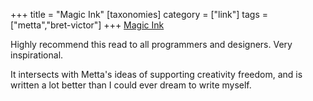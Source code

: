 +++
title = "Magic Ink"
[taxonomies]
category = ["link"]
tags = ["metta","bret-victor"]
+++
[Magic Ink](http://worrydream.com/MagicInk/)

Highly recommend this read to all programmers and designers. Very inspirational.

It intersects with Metta's ideas of supporting creativity freedom, and is written a lot better than I could ever dream to write myself.
